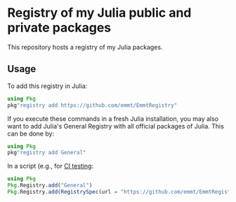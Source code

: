 # Registry of my Julia public and private packages

This repository hosts a registry of my Julia packages.

## Usage

To add this registry in Julia:

```julia
using Pkg
pkg"registry add https://github.com/emmt/EmmtRegistry"
```

If you execute these commands in a fresh Julia installation, you may also want
to add Julia's General Registry with all official packages of Julia.  This can
be done by:

```julia
using Pkg
pkg"registry add General"
```

In a script (e.g., for [CI
testing](https://en.wikipedia.org/wiki/Continuous_integration):

```julia
using Pkg
Pkg.Registry.add("General")
Pkg.Registry.add(RegistrySpec(url = "https://github.com/emmt/EmmtRegistry"))
```
